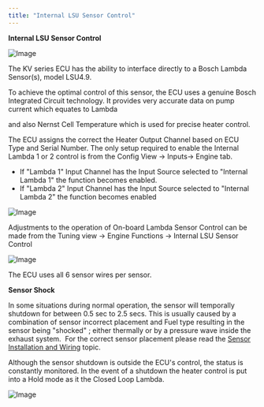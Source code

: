 ```yaml
---
title: "Internal LSU Sensor Control"
---
```


**Internal LSU Sensor Control**


![Image](</lib/Int Lamb.jpg>)


The KV series ECU has the ability to interface directly to a Bosch Lambda Sensor(s), model LSU4.9.&nbsp;


To achieve the optimal control of this sensor, the ECU uses a genuine Bosch Integrated Circuit technology. It provides very accurate data on pump current which equates to Lambda

and also Nernst Cell Temperature which is used for precise heater control.


The ECU assigns the correct the Heater Output Channel based on ECU Type and Serial Number. The only setup required to enable the Internal Lambda 1 or 2 control is from the Config View -\> Inputs-\> Engine tab.


* If "Lambda 1" Input Channel has the Input Source selected to "Internal Lambda 1" the function becomes enabled.
* If "Lambda 2" Input Channel has the Input Source selected to "Internal Lambda 2" the function becomes enabled


![Image](</lib/Untitled43.png>)



Adjustments to the operation of On-board Lambda Sensor Control can be made from the Tuning view -\> Engine Functions -\> Internal LSU Sensor Control


![Image](</lib/Int Lamb 1.jpg>)


The ECU uses all 6 sensor wires per sensor.&nbsp;



**Sensor Shock**&nbsp;


In some situations during normal operation, the sensor will temporally shutdown for between 0.5 sec to 2.5 secs. This is usually caused by a combination of sensor incorrect placement and Fuel type resulting in the sensor being "shocked" ; either thermally or by a pressure wave inside the exhaust system.&nbsp; For the correct sensor placement please read the [Sensor Installation and Wiring](<SensorInstallation.md>) topic.


Although the sensor shutdown is outside the ECU's control, the status is constantly monitored. In the event of a shutdown the heater control is put into a Hold mode as it the Closed Loop Lambda.&nbsp;



![Image](</lib/LSU 49 Pinout - A11.jpg>)


